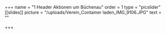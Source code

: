 +++
name = "1 Header Aktionen um Büchenau"
order = 1
type = "picslider"
[[slides]]
picture = "/uploads/Verein_Container laden_IMG_9106.JPG"
text = ""

+++
